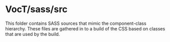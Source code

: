 # VocT/sass/src

This folder contains SASS sources that mimic the component-class hierarchy. These files
are gathered in to a build of the CSS based on classes that are used by the build.
